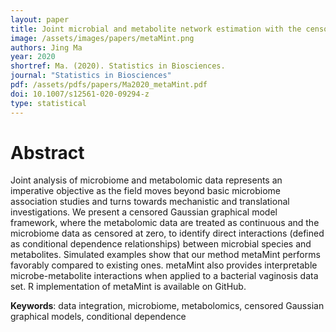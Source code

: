 ```yaml
---
layout: paper
title: Joint microbial and metabolite network estimation with the censored Gaussian graphical model
image: /assets/images/papers/metaMint.png
authors: Jing Ma 
year: 2020
shortref: Ma. (2020). Statistics in Biosciences. 
journal: "Statistics in Biosciences"
pdf: /assets/pdfs/papers/Ma2020_metaMint.pdf
doi: 10.1007/s12561-020-09294-z
type: statistical
---
```


# Abstract

Joint analysis of microbiome and metabolomic data represents an imperative objective as the field moves beyond basic microbiome association studies and turns towards mechanistic and translational investigations. We present a censored Gaussian graphical model framework, where the metabolomic data are treated as continuous and the microbiome data as censored at zero, to identify direct interactions (defined as conditional dependence relationships) between microbial species and metabolites. Simulated examples show that our method metaMint performs favorably compared to existing ones. metaMint also provides interpretable microbe-metabolite interactions when applied to a bacterial vaginosis data set. R implementation of metaMint is available on GitHub.

**Keywords**: data integration, microbiome, metabolomics, censored Gaussian graphical models, conditional dependence

